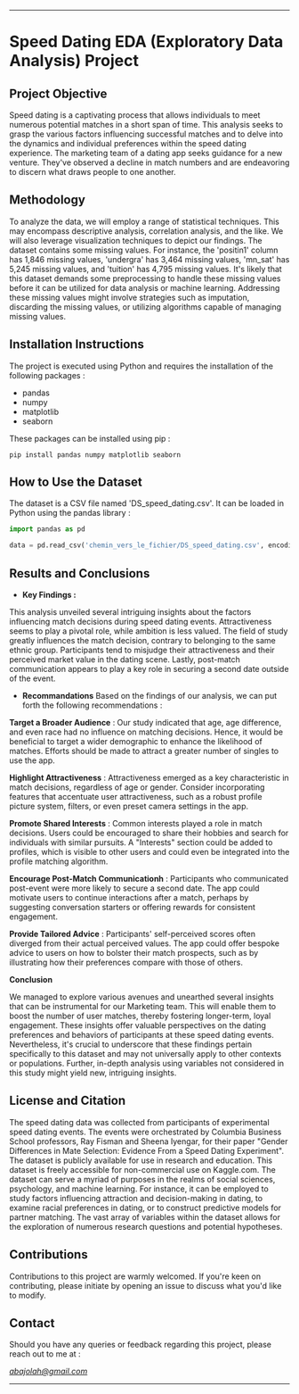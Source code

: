 
---

# Speed Dating EDA (Exploratory Data Analysis) Project

## Project Objective

Speed dating is a captivating process that allows individuals to meet numerous potential matches in a short span of time. This analysis seeks to grasp the various factors influencing successful matches and to delve into the dynamics and individual preferences within the speed dating experience. The marketing team of a dating app seeks guidance for a new venture. They've observed a decline in match numbers and are endeavoring to discern what draws people to one another.


## Methodology

To analyze the data, we will employ a range of statistical techniques. This may encompass descriptive analysis, correlation analysis, and the like. We will also leverage visualization techniques to depict our findings.
The dataset contains some missing values. For instance, the 'positin1' column has 1,846 missing values, 'undergra' has 3,464 missing values, 'mn_sat' has 5,245 missing values, and 'tuition' has 4,795 missing values. It's likely that this dataset demands some preprocessing to handle these missing values before it can be utilized for data analysis or machine learning. Addressing these missing values might involve strategies such as imputation, discarding the missing values, or utilizing algorithms capable of managing missing values.

## Installation Instructions

The project is executed using Python and requires the installation of the following packages :

- pandas
- numpy
- matplotlib
- seaborn

These packages can be installed using pip :

```
pip install pandas numpy matplotlib seaborn
```

## How to Use the Dataset

The dataset is a CSV file named 'DS_speed_dating.csv'. It can be loaded in Python using the pandas library :

```python
import pandas as pd

data = pd.read_csv('chemin_vers_le_fichier/DS_speed_dating.csv', encoding='ISO-8859-1')
```

## Results and Conclusions

   - **Key Findings :**

   This analysis unveiled several intriguing insights about the factors influencing match decisions during speed dating events. Attractiveness seems to play a pivotal role, while ambition is less valued. The field of study greatly influences the match decision, contrary to belonging to the same ethnic group. Participants tend to misjudge their attractiveness and their perceived market value in the dating scene. Lastly, post-match communication appears to play a key role in securing a second date outside of the event.
   
   
   - **Recommandations** Based on the findings of our analysis, we can put forth the following recommendations :

**Target a Broader Audience** : Our study indicated that age, age difference, and even race had no influence on matching decisions. Hence, it would be beneficial to target a wider demographic to enhance the likelihood of matches. Efforts should be made to attract a greater number of singles to use the app.

**Highlight Attractiveness** : Attractiveness emerged as a key characteristic in match decisions, regardless of age or gender. Consider incorporating features that accentuate user attractiveness, such as a robust profile picture system, filters, or even preset camera settings in the app.

**Promote Shared Interests** : Common interests played a role in match decisions. Users could be encouraged to share their hobbies and search for individuals with similar pursuits. A "Interests" section could be added to profiles, which is visible to other users and could even be integrated into the profile matching algorithm.

**Encourage Post-Match Communicationh** : Participants who communicated post-event were more likely to secure a second date. The app could motivate users to continue interactions after a match, perhaps by suggesting conversation starters or offering rewards for consistent engagement.

**Provide Tailored Advice** : Participants' self-perceived scores often diverged from their actual perceived values. The app could offer bespoke advice to users on how to bolster their match prospects, such as by illustrating how their preferences compare with those of others.

**Conclusion**

We managed to explore various avenues and unearthed several insights that can be instrumental for our Marketing team. This will enable them to boost the number of user matches, thereby fostering longer-term, loyal engagement.
These insights offer valuable perspectives on the dating preferences and behaviors of participants at these speed dating events. Nevertheless, it's crucial to underscore that these findings pertain specifically to this dataset and may not universally apply to other contexts or populations.
Further, in-depth analysis using variables not considered in this study might yield new, intriguing insights.

## License and Citation

The speed dating data was collected from participants of experimental speed dating events. The events were orchestrated by Columbia Business School professors, Ray Fisman and Sheena Iyengar, for their paper "Gender Differences in Mate Selection: Evidence From a Speed Dating Experiment". The dataset is publicly available for use in research and education.
This dataset is freely accessible for non-commercial use on Kaggle.com.
The dataset can serve a myriad of purposes in the realms of social sciences, psychology, and machine learning. For instance, it can be employed to study factors influencing attraction and decision-making in dating, to examine racial preferences in dating, or to construct predictive models for partner matching. The vast array of variables within the dataset allows for the exploration of numerous research questions and potential hypotheses.

## Contributions

Contributions to this project are warmly welcomed. If you're keen on contributing, please initiate by opening an issue to discuss what you'd like to modify.

## Contact

Should you have any queries or feedback regarding this project, please reach out to me at :

*abajolah@gmail.com*

---

